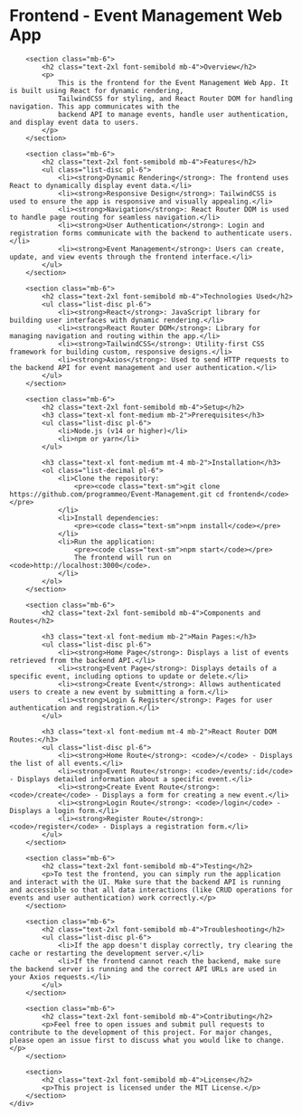 <!DOCTYPE html>
<html lang="en">

<head>
    <meta charset="UTF-8">
    <meta name="viewport" content="width=device-width, initial-scale=1.0">
    <title>Frontend - Event Management Web App</title>
    <link href="https://cdn.jsdelivr.net/npm/tailwindcss@2.2.16/dist/tailwind.min.css" rel="stylesheet">
</head>

<body class="bg-gray-50 text-gray-900">
    <div class="max-w-4xl mx-auto p-6">
        <h1 class="text-4xl font-bold text-center mb-6">Frontend - Event Management Web App</h1>

        <section class="mb-6">
            <h2 class="text-2xl font-semibold mb-4">Overview</h2>
            <p>
                This is the frontend for the Event Management Web App. It is built using React for dynamic rendering,
                TailwindCSS for styling, and React Router DOM for handling navigation. This app communicates with the
                backend API to manage events, handle user authentication, and display event data to users.
            </p>
        </section>

        <section class="mb-6">
            <h2 class="text-2xl font-semibold mb-4">Features</h2>
            <ul class="list-disc pl-6">
                <li><strong>Dynamic Rendering</strong>: The frontend uses React to dynamically display event data.</li>
                <li><strong>Responsive Design</strong>: TailwindCSS is used to ensure the app is responsive and visually appealing.</li>
                <li><strong>Navigation</strong>: React Router DOM is used to handle page routing for seamless navigation.</li>
                <li><strong>User Authentication</strong>: Login and registration forms communicate with the backend to authenticate users.</li>
                <li><strong>Event Management</strong>: Users can create, update, and view events through the frontend interface.</li>
            </ul>
        </section>

        <section class="mb-6">
            <h2 class="text-2xl font-semibold mb-4">Technologies Used</h2>
            <ul class="list-disc pl-6">
                <li><strong>React</strong>: JavaScript library for building user interfaces with dynamic rendering.</li>
                <li><strong>React Router DOM</strong>: Library for managing navigation and routing within the app.</li>
                <li><strong>TailwindCSS</strong>: Utility-first CSS framework for building custom, responsive designs.</li>
                <li><strong>Axios</strong>: Used to send HTTP requests to the backend API for event management and user authentication.</li>
            </ul>
        </section>

        <section class="mb-6">
            <h2 class="text-2xl font-semibold mb-4">Setup</h2>
            <h3 class="text-xl font-medium mb-2">Prerequisites</h3>
            <ul class="list-disc pl-6">
                <li>Node.js (v14 or higher)</li>
                <li>npm or yarn</li>
            </ul>

            <h3 class="text-xl font-medium mt-4 mb-2">Installation</h3>
            <ol class="list-decimal pl-6">
                <li>Clone the repository:
                    <pre><code class="text-sm">git clone https://github.com/programmeo/Event-Management.git cd frontend</code></pre>
                </li>
                <li>Install dependencies:
                    <pre><code class="text-sm">npm install</code></pre>
                </li>
                <li>Run the application:
                    <pre><code class="text-sm">npm start</code></pre>
                    The frontend will run on <code>http://localhost:3000</code>.
                </li>
            </ol>
        </section>

        <section class="mb-6">
            <h2 class="text-2xl font-semibold mb-4">Components and Routes</h2>

            <h3 class="text-xl font-medium mb-2">Main Pages:</h3>
            <ul class="list-disc pl-6">
                <li><strong>Home Page</strong>: Displays a list of events retrieved from the backend API.</li>
                <li><strong>Event Page</strong>: Displays details of a specific event, including options to update or delete.</li>
                <li><strong>Create Event</strong>: Allows authenticated users to create a new event by submitting a form.</li>
                <li><strong>Login & Register</strong>: Pages for user authentication and registration.</li>
            </ul>

            <h3 class="text-xl font-medium mt-4 mb-2">React Router DOM Routes:</h3>
            <ul class="list-disc pl-6">
                <li><strong>Home Route</strong>: <code>/</code> - Displays the list of all events.</li>
                <li><strong>Event Route</strong>: <code>/events/:id</code> - Displays detailed information about a specific event.</li>
                <li><strong>Create Event Route</strong>: <code>/create</code> - Displays a form for creating a new event.</li>
                <li><strong>Login Route</strong>: <code>/login</code> - Displays a login form.</li>
                <li><strong>Register Route</strong>: <code>/register</code> - Displays a registration form.</li>
            </ul>
        </section>

        <section class="mb-6">
            <h2 class="text-2xl font-semibold mb-4">Testing</h2>
            <p>To test the frontend, you can simply run the application and interact with the UI. Make sure that the backend API is running and accessible so that all data interactions (like CRUD operations for events and user authentication) work correctly.</p>
        </section>

        <section class="mb-6">
            <h2 class="text-2xl font-semibold mb-4">Troubleshooting</h2>
            <ul class="list-disc pl-6">
                <li>If the app doesn't display correctly, try clearing the cache or restarting the development server.</li>
                <li>If the frontend cannot reach the backend, make sure the backend server is running and the correct API URLs are used in your Axios requests.</li>
            </ul>
        </section>

        <section class="mb-6">
            <h2 class="text-2xl font-semibold mb-4">Contributing</h2>
            <p>Feel free to open issues and submit pull requests to contribute to the development of this project. For major changes, please open an issue first to discuss what you would like to change.</p>
        </section>

        <section>
            <h2 class="text-2xl font-semibold mb-4">License</h2>
            <p>This project is licensed under the MIT License.</p>
        </section>
    </div>
</body>

</html>
